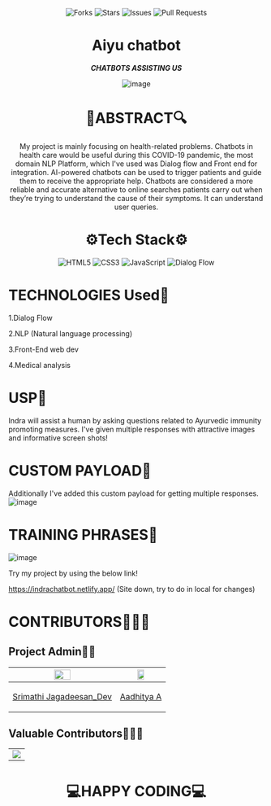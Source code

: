 <div align='center'>

![Forks](https://img.shields.io/github/forks/Srimathij/Indra_Bot)
![Stars](https://img.shields.io/github/stars/Srimathij/Indra_Bot)
![Issues](https://img.shields.io/github/issues/Srimathij/Indra_Bot)
![Pull Requests](https://img.shields.io/github/issues-pr/Srimathij/Indra_Bot?)

# Aiyu chatbot #

___CHATBOTS ASSISTING US___

![image](https://user-images.githubusercontent.com/46951797/109905711-38e70d80-7cc5-11eb-9ba7-0e891bdf21a0.png)

# 🔎ABSTRACT🔍
My project is mainly focusing on health-related problems. Chatbots in health care would be useful during this COVID-19 pandemic, the most domain NLP Platform, which I've used was Dialog flow and Front end for integration. AI-powered chatbots can be used to trigger patients and guide them to receive the appropriate help. Chatbots are considered a more reliable and accurate alternative to online searches patients carry out when they’re trying to understand the cause of their symptoms. It can understand user queries.

# ⚙️Tech Stack⚙️ 
<img alt="HTML5" src="https://img.shields.io/badge/html5%20-%23E34F26.svg?&style=for-the-badge&logo=html5&logoColor=white"/>	<img alt="CSS3" src="https://img.shields.io/badge/css3%20-%231572B6.svg?&style=for-the-badge&logo=css3&logoColor=white"/>	<img alt="JavaScript" src="https://img.shields.io/badge/javascript%20-%23323330.svg?&style=for-the-badge&logo=javascript&logoColor=%23F7DF1E"/>	<img alt="Dialog Flow" src="https://img.shields.io/badge/Dialog flow-%2300f.svg?&style=for-the-badge&logo=dialogflow&logoColor=white"/>

</div>

# TECHNOLOGIES Used🔬

1.Dialog Flow

2.NLP (Natural language processing)

3.Front-End web dev

4.Medical analysis

# USP📝
Indra will assist a human by asking questions related to Ayurvedic immunity promoting measures. I've given multiple responses with attractive images and informative screen shots!

# CUSTOM PAYLOAD📃
Additionally I've added this custom payload for getting multiple responses.
![image](https://user-images.githubusercontent.com/46951797/109904495-5ca95400-7cc3-11eb-80b7-1944850893d8.png)

# TRAINING PHRASES👷
![image](https://user-images.githubusercontent.com/46951797/109904767-ba3da080-7cc3-11eb-8906-c62ff94fb47b.png)


Try my project by using the below link!

https://indrachatbot.netlify.app/ (Site down, try to do in local for changes)


# CONTRIBUTORS🧑🏻‍💻

## Project Admin👨‍🏫

|<img src="https://avatars.githubusercontent.com/u/46951797?v=4" width ="40%">|<img src="https://avatars.githubusercontent.com/u/59508546?v=4" width ="40%">
|--------------|-----------|
|<p align="center">[Srimathi Jagadeesan_Dev](https://github.com/Srimathij)</p>|<p align="center">[Aadhitya A](https://github.com/alphaX86)</p>


## Valuable Contributors👨🏻‍💻

<table>
	<tr>
		<td>
			<a href="https://github.com/Srimathij/Indra_Bot/graphs/contributors">
  <img src="https://contrib.rocks/image?repo=Srimathij/Indra_Bot" />
</a>
		</td>
	</tr>
</table>


<div align='center'>

# 💻HAPPY CODING💻

</div>
